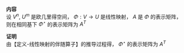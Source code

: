 **内容**  
设 $V^n,\ U^m$ 是欧几里得空间， $\Phi:V\to U$ 是线性映射， $A$ 是 $\Phi$ 的表示矩阵，  
则在相同基下 $\Phi^\star$ 的表示矩阵为 $A^T$   
  
**证明**  
由【定义-线性映射的伴随算子】的推导过程得， $\Phi^\star$ 的表示矩阵为 $A^T$   
